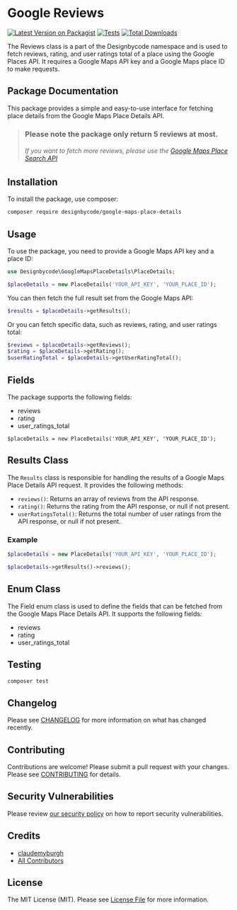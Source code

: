 # Google Reviews

[![Latest Version on Packagist](https://img.shields.io/packagist/v/designbycode/google-maps-place-details.svg?style=flat-square)](https://packagist.org/packages/designbycode/google-maps-place-details)
[![Tests](https://img.shields.io/github/actions/workflow/status/designbycode/google-maps-place-details/run-tests.yml?branch=main&label=tests&style=flat-square)](https://github.com/designbycode/google-maps-place-details/actions/workflows/run-tests.yml)
[![Total Downloads](https://img.shields.io/packagist/dt/designbycode/google-maps-place-details.svg?style=flat-square)](https://packagist.org/packages/designbycode/google-maps-place-details)

The Reviews class is a part of the Designbycode namespace and is used to fetch reviews, rating, and user ratings total of a place using the Google Places API. It requires a Google Maps API key and a Google Maps place ID to make requests.

## Package Documentation
This package provides a simple and easy-to-use interface for fetching place details from the Google Maps Place Details API.

> ### Please note the package only return 5 reviews at most.
> ###### If you want to fetch more reviews, please use the [Google Maps Place Search API](https://developers.google.com/maps/documentation/places/web-service/search)


## Installation

To install the package, use composer:

```bash
composer require designbycode/google-maps-place-details
```

## Usage
To use the package, you need to provide a Google Maps API key and a place ID:


```php
use Designbycode\GoogleMapsPlaceDetails\PlaceDetails;

$placeDetails = new PlaceDetails('YOUR_API_KEY', 'YOUR_PLACE_ID');
```
You can then fetch the full result set from the Google Maps API:

```php
$results = $placeDetails->getResults();
```
Or you can fetch specific data, such as reviews, rating, and user ratings total:

```php
$reviews = $placeDetails->getReviews();
$rating = $placeDetails->getRating();
$userRatingTotal = $placeDetails->getUserRatingTotal();
```



## Fields
The package supports the following fields:

- reviews
- rating
- user_ratings_total

```phph
$placeDetails = new PlaceDetails('YOUR_API_KEY', 'YOUR_PLACE_ID');
```


## Results Class
The `Results` class is responsible for handling the results of a Google Maps Place Details API request. It provides the following methods:

- `reviews()`: Returns an array of reviews from the API response.
- `rating()`: Returns the rating from the API response, or null if not present.
- `userRatingsTotal()`: Returns the total number of user ratings from the API response, or null if not present.

### Example 

```php
$placeDetails = new PlaceDetails('YOUR_API_KEY', 'YOUR_PLACE_ID');

$placeDetails->getResults()->reviews();

````


## Enum Class
The Field enum class is used to define the fields that can be fetched from the Google Maps Place Details API. It supports the following fields:

- reviews
- rating
- user_ratings_total





## Testing

```bash
composer test
```

## Changelog

Please see [CHANGELOG](CHANGELOG.md) for more information on what has changed recently.

## Contributing
Contributions are welcome! Please submit a pull request with your changes. Please see [CONTRIBUTING](https://github.com/designbycode/.github/blob/main/CONTRIBUTING.md) for details.

## Security Vulnerabilities

Please review [our security policy](../../security/policy) on how to report security vulnerabilities.

## Credits

- [claudemyburgh](https://github.com/designbycode)
- [All Contributors](../../contributors)

## License

The MIT License (MIT). Please see [License File](LICENSE.md) for more information.
